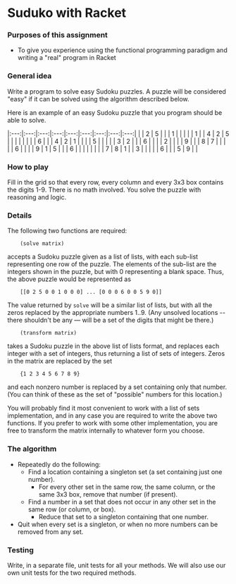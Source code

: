 # Suduko with Racket

### Purposes of this assignment
- To give you experience using the functional programming paradigm and writing a
"real" program in Racket

### General idea

Write a program to solve easy Sudoku puzzles. A puzzle will be considered "easy"
if it can be solved using the algorithm described below.

Here is an example of an easy Sudoku puzzle that you program should be able to
solve.

|:---:|:---:|:---:|:---:|:---:|:---:|:---:|:---:|:---:|
|     |  2  |  5  |     |     |  1  |     |     |     |
|  1  |     |  4  |  2  |  5  |     |     |     |     |
|     |     |  6  |     |     |  4  |  2  |  1  |     |
|     |  5  |     |     |     |     |  3  |  2  |     |
|  6  |     |     |     |  2  |     |     |     |  9  |
|     |  8  |  7  |     |     |     |     |  6  |     |
|     |  9  |  1  |  5  |     |     |  6  |     |     |
|     |     |     |     |  7  |  8  |  1  |     |  3  |
|     |     |     |  6  |     |     |  5  |  9  |     |

### How to play

Fill in the grid so that every row, every column and every 3x3 box contains the
digits 1-9. There is no math involved. You solve the puzzle with reasoning and
logic.

### Details

The following two functions are required:

		(solve matrix)

accepts a Sudoku puzzle given as a list of lists, with each sub-list
representing one row of the puzzle. The elements of the sub-list are the
integers shown in the puzzle, but with 0 representing a blank space. Thus, the
above puzzle would be represented as

		[[0 2 5 0 0 1 0 0 0] ... [0 0 0 6 0 0 5 9 0]]

The value returned by `solve` will be a similar list of lists, but with all the
zeros replaced by the appropriate numbers 1..9. (Any unsolved locations -- there
shouldn't be any — will be a set of the digits that might be there.)

		(transform matrix)

takes a Sudoku puzzle in the above list of lists format, and replaces each
integer with a set of integers, thus returning a list of sets of integers. Zeros
in the matrix are replaced by the set

		{1 2 3 4 5 6 7 8 9}

and each nonzero number is replaced by a set containing only that number. (You
can think of these as the set of "possible" numbers for this location.)

You will probably find it most convenient to work with a list of sets
implementation, and in any case you are required to write the above two
functions. If you prefer to work with some other implementation, you are free to
transform the matrix internally to whatever form you choose.


### The algorithm

- Repeatedly do the following:
	- Find a location containing a singleton set (a set containing just one
	number).
		- For every other set in the same row, the same column, or the same 3x3
		box, remove that number (if present).
	- Find a number in a set that does not occur in any other set in the same
	row (or column, or box).
		- Reduce that set to a singleton containing that one number.
- Quit when every set is a singleton, or when no more numbers can be removed
from any set.

### Testing

Write, in a separate file, unit tests for all your methods. We will also use our
own unit tests for the two required methods.
